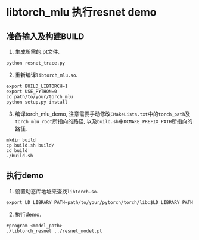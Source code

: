 # libtorch_mlu 执行resnet demo

## 准备输入及构建BUILD

1. 生成所需的.pt文件.
```
python resnet_trace.py
```

2. 重新编译`libtorch_mlu.so`.
```
export BUILD_LIBTORCH=1
export USE_PYTHON=0
cd path/to/your/torch_mlu
python setup.py install
```

3. 编译torch_mlu_demo, 注意需要手动修改`CMakeLists.txt`中的`torch_path`及`torch_mlu_root`所指向的路径, 以及`build.sh`中`DCMAKE_PREFIX_PATH`所指向的路径.
```
mkdir build
cp build.sh build/
cd build
./build.sh
```

## 执行demo

1. 设置动态库地址来查找`libtorch.so`.
```
export LD_LIBRARY_PATH=path/to/your/pytorch/torch/lib:$LD_LIBRARY_PATH
```

2. 执行demo.
```
#program <model_path>
./libtorch_resnet ../resnet_model.pt
```
